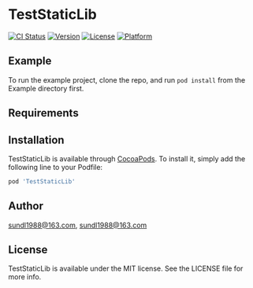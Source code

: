 # TestStaticLib

[![CI Status](https://img.shields.io/travis/sundl1988@163.com/TestStaticLib.svg?style=flat)](https://travis-ci.org/sundl1988@163.com/TestStaticLib)
[![Version](https://img.shields.io/cocoapods/v/TestStaticLib.svg?style=flat)](https://cocoapods.org/pods/TestStaticLib)
[![License](https://img.shields.io/cocoapods/l/TestStaticLib.svg?style=flat)](https://cocoapods.org/pods/TestStaticLib)
[![Platform](https://img.shields.io/cocoapods/p/TestStaticLib.svg?style=flat)](https://cocoapods.org/pods/TestStaticLib)

## Example

To run the example project, clone the repo, and run `pod install` from the Example directory first.

## Requirements

## Installation

TestStaticLib is available through [CocoaPods](https://cocoapods.org). To install
it, simply add the following line to your Podfile:

```ruby
pod 'TestStaticLib'
```

## Author

sundl1988@163.com, sundl1988@163.com

## License

TestStaticLib is available under the MIT license. See the LICENSE file for more info.
